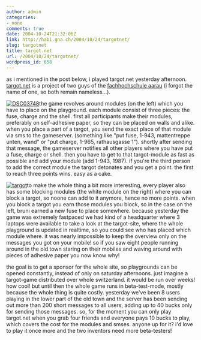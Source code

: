 ```yaml
---
author: admin
categories:
- none
comments: true
date: 2004-10-24T21:32:06Z
link: http://habi.gna.ch/2004/10/24/targotnet/
slug: targotnet
title: targot.net
url: /2004/10/24/targotnet/
wordpress_id: 658
---
```


as i mentioned in the post below, i played targot.net yesterday afternoon.
[targot.net](http://targot.net/) is a project of two guys of the [fachhochschule aarau](http://www.fh-aargau.ch/) (i forgot the name of one, so both remain nameless...).

[![DSC03748](http://habi.gna.ch/blog/images/DSC03748-tm.jpg)](http://habi.gna.ch/blog/images/DSC03748.JPG)the game revolves around modules (on the left) which you have to place on the playground. each module consist of three pieces: the fuse, charge and the shell.
first all participants make their modules, preferably on self-adhesive paper, so they can be placed on walls and alike. when you place a part of a targot, you send the exact place of that module via sms to the gameserver. (something like "put fuse, 1-943, mattentreppe unten, wand" or "put charge, 1-965, rathausgasse 1"). shortly after sending that message, the gameserver notifies all other players where you have put a fuse, charge or shell. then you have to get to that targot-module as fast as possible and add your module (add 1-943, 1987). if you're the third person to add the correct module the targot detonates and you get a point. the first to reach three points wins. easy as a cake.

[![targot](http://habi.gna.ch/blog/images/targot-tm.jpg)](http://habi.gna.ch/blog/images/targot.jpg)to make the whole thing a bit more interesting, every player also has some blocking modules (the white module on the right) where you can block a targot, so noone can add to it anymore, hence no more points. when you block a targot you earn those modules you block, so in the case on the left, bruni earned a new fuse to place somewhere. because yesterday the game was extremely fastpaced we had kind of a headquarter where 3 laptops were available to take a look at the targot-site, where the whole playground is updated in realtime, so you could see who has placed which module where. it was nearly impossible to keep the overview only on the messages you got on your mobile! so if you saw eight people running around in the old town staring on their mobiles and waving around with pieces of adhesive paper you now know why!  

the goal is to get a sponsor for the whole site, so playgrounds can be opened constantly, instead of only on saturday afternoons. just imagine a targot-game distributed over whole switzerland. it would be run over weeks! how cool!
but until then the whole game runs in beta-test-mode, mostly because the whole thing is quite costly. yesterday we've been 8 users playing in the lower part of the old town and the server has been sending out more than 200 short messages to all users, adding up to 40 bucks only for sending those messages.
so, for the moment you can only play targot.net when you grab four friends and everyone pays 10 bucks to play, which covers the cost for the modules and smses.
anyone up for it? i'd love to play it once more and the two inventors need more beta-testers!

